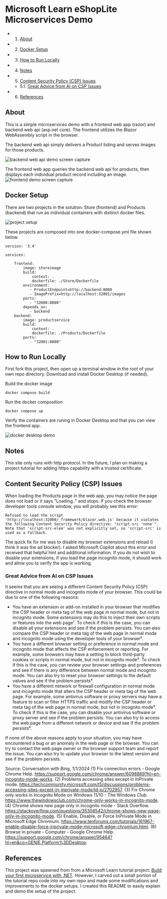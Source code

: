 ﻿# Microsoft Learn eShopLite Microservices Demo


* 1. [About](#About)
* 2. [Docker Setup](#DockerSetup)
* 3. [How to Run Locally](#HowtoRunLocally)
* 4. [Notes](#Notes)
* 5. [Content Security Policy (CSP) Issues](#ContentSecurityPolicyCSPIssues)
	* 5.1. [Great Advice from AI on CSP Issues](#GreatAdvicefromAIonCSPIssues)
* 6. [References](#References)

##  <a name='About'>About</a>

This is a simple microservices demo with a frontend web app (razor) and backend web api (asp.net core). The frontend utilizes the Blazor WebAssembly script in the browser.

The backend web api simply delivers a Product listing and serves images for those products.

![backend web api demo screen capture](/images/webapidemo.jpg)

The frontend web app queries the backend web api for products, then displays each individual product record including an image.
![frontend demo screen capture](/images/frontenddemo.jpg)

## <a name='DockerSetup'>Docker Setup</a>

There are two projects in the solution: Store (frontend) and Products (backend) that run as individual containers with distinct docker files.

![project setup](/images/projectsetup.jpg)

These projects are composed into one docker-compose.yml file shown below.

```
version: '3.4'

services: 

    frontend:
        image: storeimage
        build:
            context: .
            dockerfile: ./Store/Dockerfile
        environment: 
           - ProductEndpoint=http://backend:8080
           - ImagePrefix=http://localhost:32001/images
        ports:
           - "32000:8080"
        depends_on: 
           - backend
    backend:
        image: productservice
        build: 
            context: .
            dockerfile: ./Products/Dockerfile
        ports: 
           - "32001:8080"
```

## <a name='HowtoRunLocally'>How to Run Locally </a>

First fork this project, then open up a terminal window in the root of your own repo directory. Download and install Docker Desktop (if needed). 

Build the docker image

```docker compose build```

Run the docker composition

```docker compose up```

Verify the containers are runing in Docker Desktop and that you can view the frontend app.

![docker desktop demo](/images/dockerdesktopdemo.jpg)

##  <a name='Notes'>Notes</a>

This site only runs with http protocol. In the future, I plan on making a project tutorial for adding https capability with a trusted certificate.

##  <a name='ContentSecurityPolicyCSPIssues'>Content Security Policy (CSP) Issues</a>

When loading the Products page in the web app, you may notice the page does not load or it says "Loading.." and stops. If you check the browser developer tools console window, you will probably see this error:

```
Refused to load the script 'http://localhost:32000/_framework/blazor.web.js' because it violates the following Content Security Policy directive: "script-src 'none'". Note that 'script-src-elem' was not explicitly set, so 'script-src' is used as a fallback.
```

The quick fix for me was to disable my browser extensions and reload (I think it was the ad blocker). I asked Microsoft Copilot about this error and received that helpful hint and additional information. If you do not wish to disable your extensions, if you load the page incognito mode, it should work and allow you to verify the app is working. 

###  <a name='GreatAdvicefromAIonCSPIssues'>Great Advice from AI on CSP Issues</a>

It seems that you are seeing a different Content Security Policy (CSP) directive in normal mode and incognito mode of your browser. This could be due to one of the following reasons:

- You have an extension or add-on installed in your browser that modifies the CSP header or meta tag of the web page in normal mode, but not in incognito mode. Some extensions may do this to inject their own scripts or features into the web page¹. To check if this is the case, you can disable all your extensions and see if the problem persists. You can also compare the CSP header or meta tag of the web page in normal mode and incognito mode using the developer tools of your browser².
- You have a different browser setting or preference in normal mode and incognito mode that affects the CSP enforcement or reporting. For example, some browsers may have a setting to block third-party cookies or scripts in normal mode, but not in incognito mode³. To check if this is the case, you can review your browser settings and preferences and see if there is any difference between normal mode and incognito mode. You can also try to reset your browser settings to the default values and see if the problem persists⁴.
- You have a different network or firewall configuration in normal mode and incognito mode that alters the CSP header or meta tag of the web page. For example, some antivirus software or proxy servers may have a feature to scan or filter HTTPS traffic and modify the CSP header or meta tag of the web page in normal mode, but not in incognito mode⁵. To check if this is the case, you can disable your antivirus software or proxy server and see if the problem persists. You can also try to access the web page from a different network or device and see if the problem persists⁶.

If none of the above reasons apply to your situation, you may have encountered a bug or an anomaly in the web page or the browser. You can try to contact the web page owner or the browser support team and report the issue. You can also try to update your browser to the latest version and see if the problem persists.

Source: Conversation with Bing, 1/1/2024
(1) Fix connection errors - Google Chrome Help. https://support.google.com/chrome/answer/6098869?hl=en-incognito-mode-works.
(2) Problems accessing sites except in InPrivate mode. https://techcommunity.microsoft.com/t5/discussions/problems-accessing-sites-except-in-inprivate-mode/td-p/2702957.
(3) Fix Chrome only works in Incognito Mode on Windows 11/10 - The Windows Club. https://www.thewindowsclub.com/chrome-only-works-in-incognito-mode.
(4) Chrome shows new page only in incognito mode - Stack Overflow. https://stackoverflow.com/questions/35308542/chrome-shows-new-page-only-in-incognito-mode.
(5) Enable, Disable, or Force InPrivate Mode in Microsoft Edge Chromium. https://www.tenforums.com/tutorials/161967-enable-disable-force-inprivate-mode-microsoft-edge-chromium.html.
(6) Browse in private - Computer - Google Chrome Help. https://support.google.com/chrome/answer/95464?hl=en&co=GENIE.Platform%3DDesktop.

##  <a name='References'>References</a>

This project was spawned from from a Microsoft Learn tutorial project: [Build your first microservice with .NET](https://learn.microsoft.com/en-us/training/modules/dotnet-microservices/). However, I carved out a small portion of the tutorial repo code into my own repo and made some modifications and improvements to the docker setups. I created this README to easily explain and demo the setup of the project.


